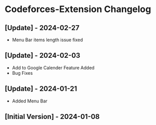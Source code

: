 # Codeforces-Extension Changelog

## [Update] - 2024-02-27

- Menu Bar items length issue fixed

## [Update] - 2024-02-03

- Add to Google Calender Feature Added
- Bug Fixes

## [Update] - 2024-01-21

- Added Menu Bar

## [Initial Version] - 2024-01-08